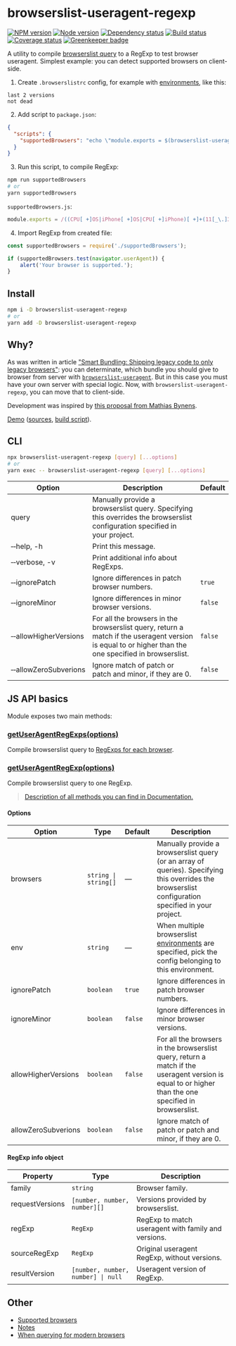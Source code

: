 
# browserslist-useragent-regexp

[![NPM version][npm]][npm-url]
[![Node version][node]][node-url]
[![Dependency status][deps]][deps-url]
[![Build status][build]][build-url]
[![Coverage status][coverage]][coverage-url]
[![Greenkeeper badge][greenkeeper]][greenkeeper-url]

[npm]: https://img.shields.io/npm/v/browserslist-useragent-regexp.svg
[npm-url]: https://www.npmjs.com/package/browserslist-useragent-regexp

[node]: https://img.shields.io/node/v/browserslist-useragent-regexp.svg
[node-url]: https://nodejs.org

[deps]: https://img.shields.io/david/browserslist/browserslist-useragent-regexp.svg
[deps-url]: https://david-dm.org/browserslist/browserslist-useragent-regexp

[build]: http://img.shields.io/travis/com/browserslist/browserslist-useragent-regexp.svg
[build-url]: https://travis-ci.com/browserslist/browserslist-useragent-regexp

[coverage]: https://img.shields.io/coveralls/browserslist/browserslist-useragent-regexp.svg
[coverage-url]: https://coveralls.io/r/browserslist/browserslist-useragent-regexp

[greenkeeper]: https://badges.greenkeeper.io/browserslist/browserslist-useragent-regexp.svg
[greenkeeper-url]: https://greenkeeper.io/

A utility to compile [browserslist query](https://github.com/browserslist/browserslist#queries) to a RegExp to test browser useragent. Simplest example: you can detect supported browsers on client-side.

1) Create `.browserslistrc` config, for example with [environments](https://github.com/browserslist/browserslist#environments), like this:

```
last 2 versions
not dead
```

2) Add script to `package.json`:

```json
{
  "scripts": {
    "supportedBrowsers": "echo \"module.exports = $(browserslist-useragent-regexp --allowHigherVersions);\" > supportedBrowsers.js"
  }
}
```

3) Run this script, to compile RegExp:

```bash
npm run supportedBrowsers
# or
yarn supportedBrowsers
```

`supportedBrowsers.js`:

```js
module.exports = /((CPU[ +]OS|iPhone[ +]OS|CPU[ +]iPhone)[ +]+(11[_\.]3|11[_\.]([4-9]|\d{2,})|(1[2-9]|[2-9]\d|\d{3,})[_\.]\d+|12[_\.]0|12[_\.]([1-9]|\d{2,})|(1[3-9]|[2-9]\d|\d{3,})[_\.]\d+)(?:[_\.](\d+))?.*Outlook-iOS-Android)|(^UCWEB.*; (iPad|iPh|iPd) OS (11_3|11_([4-9]|\d{2,})|(1[2-9]|[2-9]\d|\d{3,})_\d+|12_0|12_([1-9]|\d{2,})|(1[3-9]|[2-9]\d|\d{3,})_\d+)(?:_(\d+))?;)|((CPU[ +]OS|iPhone[ +]OS|CPU[ +]iPhone|CPU IPhone OS)[ +]+(11[_\.]3|11[_\.]([4-9]|\d{2,})|(1[2-9]|[2-9]\d|\d{3,})[_\.]\d+|12[_\.]0|12[_\.]([1-9]|\d{2,})|(1[3-9]|[2-9]\d|\d{3,})[_\.]\d+)(?:[_\.](\d+))?)|((iPhone|iPad|iPod).*Mac OS X.*Version\/(11\.3|11\.([4-9]|\d{2,})|(1[2-9]|[2-9]\d|\d{3,})\.\d+|12\.0|12\.([1-9]|\d{2,})|(1[3-9]|[2-9]\d|\d{3,})\.\d+))|((Fennec)\/(64\.0|64\.([1-9]|\d{2,})|(6[5-9]|[7-9]\d|\d{3,})\.\d+)\.?([ab]?\d+[a-z]*))|((Fennec)\/(64\.0|64\.([1-9]|\d{2,})|(6[5-9]|[7-9]\d|\d{3,})\.\d+)(pre))|((Fennec)\/(64\.0|64\.([1-9]|\d{2,})|(6[5-9]|[7-9]\d|\d{3,})\.\d+))|((?:Mobile|Tablet);.*(Firefox)\/(64\.0|64\.([1-9]|\d{2,})|(6[5-9]|[7-9]\d|\d{3,})\.\d+))|((Namoroka|Shiretoko|Minefield)\/(64\.0|64\.([1-9]|\d{2,})|(6[5-9]|[7-9]\d|\d{3,})\.\d+)\.(\d+(?:pre)?))|((Namoroka|Shiretoko|Minefield)\/(64\.0|64\.([1-9]|\d{2,})|(6[5-9]|[7-9]\d|\d{3,})\.\d+)([ab]\d+[a-z]*)?)|((OperaMini)(?:\/att)?\/?\d+?(?:\.\d+)?(?:\.(\d+))?)|((Opera)\/.+Opera Mobi.+Version\/(46\.0|46\.([1-9]|\d{2,})|(4[7-9]|[5-9]\d|\d{3,})\.\d+))|((Opera)\/(46\.0|46\.([1-9]|\d{2,})|(4[7-9]|[5-9]\d|\d{3,})\.\d+).+Opera Mobi)|(Opera Mobi.+(Opera)(?:\/|\s+)(46\.0|46\.([1-9]|\d{2,})|(4[7-9]|[5-9]\d|\d{3,})\.\d+))|((Opera)\/9.80.*Version\/(57\.0|57\.([1-9]|\d{2,})|(5[8-9]|[6-9]\d|\d{3,})\.\d+)(?:\.(\d+))?)|((?:Mobile Safari).*(OPR)\/(46\.0|46\.([1-9]|\d{2,})|(4[7-9]|[5-9]\d|\d{3,})\.\d+)\.(\d+))|((?:Chrome).*(OPR)\/(57\.0|57\.([1-9]|\d{2,})|(5[8-9]|[6-9]\d|\d{3,})\.\d+)\.(\d+))|((SamsungBrowser)\/(7\.2|7\.([3-9]|\d{2,})|7\.4|7\.([5-9]|\d{2,})|([8-9]|\d{2,})\.\d+|8\.2|8\.([3-9]|\d{2,})|(9|\d{2,})\.\d+))|(; wv\).+(Chrome)\/(71\.0|71\.([1-9]|\d{2,})|(7[2-9]|[8-9]\d|\d{3,})\.\d+)\.(\d+)\.(\d+))|((CrMo)\/(71\.0|71\.([1-9]|\d{2,})|(7[2-9]|[8-9]\d|\d{3,})\.\d+)\.(\d+)\.(\d+))|((Chrome)\/(71\.0|71\.([1-9]|\d{2,})|(7[2-9]|[8-9]\d|\d{3,})\.\d+)\.(\d+)\.(\d+) Mobile(?:[ \/]|$))|( Mobile .*(Chrome)\/(71\.0|71\.([1-9]|\d{2,})|(7[2-9]|[8-9]\d|\d{3,})\.\d+)\.(\d+)\.(\d+))|((Chrome)\/(71\.0|71\.([1-9]|\d{2,})|(7[2-9]|[8-9]\d|\d{3,})\.\d+)\.(\d+).* MRCHROME)|((Edge)\/(17(?:\.0)?|17(?:\.([1-9]|\d{2,}))?|(1[8-9]|[2-9]\d|\d{3,})(?:\.\d+)?))|((HeadlessChrome)((?:\/71\.0\.(\d+))?|(?:\/71\.([1-9]|\d{2,})\.(\d+))?|(?:\/(7[2-9]|[8-9]\d|\d{3,})\.\d+\.(\d+))?))|((OperaMini)\/\d+\.\d+(?:\.(\d+))?)|((Opera)\/(57\.0|57\.([1-9]|\d{2,})|(5[8-9]|[6-9]\d|\d{3,})\.\d+)(?:\.(\d+))?)|((Chromium|Chrome)\/(71\.0|71\.([1-9]|\d{2,})|(7[2-9]|[8-9]\d|\d{3,})\.\d+)(?:\.(\d+))?)|((IEMobile)[ \/](11\.0|11\.([1-9]|\d{2,})|(1[2-9]|[2-9]\d|\d{3,})\.\d+))|((Version)\/(11\.1|11\.([2-9]|\d{2,})|(1[2-9]|[2-9]\d|\d{3,})\.\d+|12\.0|12\.([1-9]|\d{2,})|(1[3-9]|[2-9]\d|\d{3,})\.\d+)(?:\.(\d+))?.*Safari\/)|((Trident)\/(7)\.(0))|((Firefox)\/(64\.0|64\.([1-9]|\d{2,})|(6[5-9]|[7-9]\d|\d{3,})\.\d+)\.(\d+))|((Firefox)\/(64\.0|64\.([1-9]|\d{2,})|(6[5-9]|[7-9]\d|\d{3,})\.\d+)(pre|[ab]\d+[a-z]*)?)|(([MS]?IE) (11\.0|11\.([1-9]|\d{2,})|(1[2-9]|[2-9]\d|\d{3,})\.\d+))/;
```

4) Import RegExp from created file:

```js
const supportedBrowsers = require('./supportedBrowsers');

if (supportedBrowsers.test(navigator.userAgent)) {
    alert('Your browser is supported.');
}
```

## Install

```bash
npm i -D browserslist-useragent-regexp
# or
yarn add -D browserslist-useragent-regexp
```

## Why?

As was written in article ["Smart Bundling: Shipping legacy code to only legacy browsers"](https://www.smashingmagazine.com/2018/10/smart-bundling-legacy-code-browsers/): you can determinate, which bundle you should give to browser from server with [`browserslist-useragent`](https://github.com/browserslist/browserslist-useragent). But in this case you must have your own server with special logic. Now, with `browserslist-useragent-regexp`, you can move that to client-side.

Development was inspired by [this proposal from Mathias Bynens](https://twitter.com/mathias/status/1105857829393653761).

[Demo](https://browserslist.github.io/browserslist-useragent-regexp/demo.html) ([sources](https://github.com/browserslist/browserslist-useragent-regexp/blob/7cf6afb7da2b6c77179abb8b8bd1bbcb61cf376a/docs/demo.html#L17-L29), [build script](https://github.com/browserslist/browserslist-useragent-regexp/blob/7cf6afb7da2b6c77179abb8b8bd1bbcb61cf376a/examples/buildDemo.js#L61-L74)).

## CLI

```bash
npx browserslist-useragent-regexp [query] [...options]
# or
yarn exec -- browserslist-useragent-regexp [query] [...options]
```

| Option | Description | Default |
|--------|-------------|---------|
| query | Manually provide a browserslist query. Specifying this overrides the browserslist configuration specified in your project. | |
| &#x2011;&#x2011;help, -h | Print this message. | |
| &#x2011;&#x2011;verbose, -v | Print additional info about RegExps. | |
| &#x2011;&#x2011;ignorePatch | Ignore differences in patch browser numbers. | `true` |
| &#x2011;&#x2011;ignoreMinor | Ignore differences in minor browser versions. | `false` |
| &#x2011;&#x2011;allowHigherVersions | For all the browsers in the browserslist query, return a match if the useragent version is equal to or higher than the one specified in browserslist. | `false` |
| &#x2011;&#x2011;allowZeroSubverions | Ignore match of patch or patch and minor, if they are 0. | `false` |

## JS API basics

Module exposes two main methods:

### [getUserAgentRegExps(options)](https://browserslist.github.io/browserslist-useragent-regexp/modules/_useragentregexp_useragentregexp_.html#getuseragentregexps)

Compile browserslist query to [RegExps for each browser](#regexp-info-object).

### [getUserAgentRegExp(options)](https://browserslist.github.io/browserslist-useragent-regexp/modules/_useragentregexp_useragentregexp_.html#getuseragentregexp)

Compile browserslist query to one RegExp.

> [Description of all methods you can find in Documentation.](https://browserslist.github.io/browserslist-useragent-regexp/index.html)

#### Options

| Option | Type | Default | Description |
|--------|------|---------|-------------|
| browsers | `string \| string[]` | — | Manually provide a browserslist query (or an array of queries). Specifying this overrides the browserslist configuration specified in your project. |
| env | `string` | — | When multiple browserslist [environments](https://github.com/ai/browserslist#environments) are specified, pick the config belonging to this environment. |
| ignorePatch | `boolean` | `true` | Ignore differences in patch browser numbers. |
| ignoreMinor | `boolean` | `false` | Ignore differences in minor browser versions. |
| allowHigherVersions | `boolean` | `false` | For all the browsers in the browserslist query, return a match if the useragent version is equal to or higher than the one specified in browserslist. |
| allowZeroSubverions | `boolean` | `false` | Ignore match of patch or patch and minor, if they are 0. |

#### RegExp info object

| Property | Type | Description |
|----------|------|-------------|
| family | `string` | Browser family. |
| requestVersions | `[number, number, number][]` | Versions provided by browserslist. |
| regExp | `RegExp` | RegExp to match useragent with family and versions. |
| sourceRegExp | `RegExp` | Original useragent RegExp, without versions. |
| resultVersion | `[number, number, number] \| null` | Useragent version of RegExp. |

## Other

- [Supported browsers](https://github.com/browserslist/browserslist-useragent#supported-browsers)
- [Notes](https://github.com/browserslist/browserslist-useragent#notes)
- [When querying for modern browsers](https://github.com/browserslist/browserslist-useragent#when-querying-for-modern-browsers)
